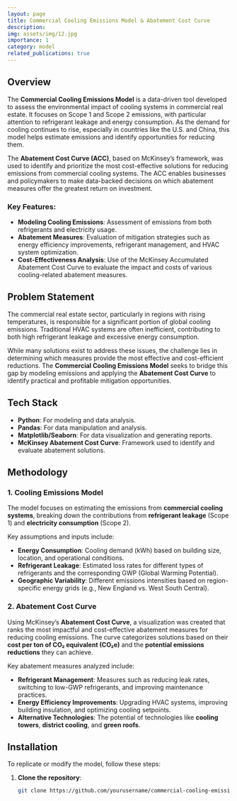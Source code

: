 ```yaml
---
layout: page
title: Commercial Cooling Emissions Model & Abatement Cost Curve
description: 
img: assets/img/12.jpg
importance: 1
category: model
related_publications: true
---
```


## Overview

The **Commercial Cooling Emissions Model** is a data-driven tool developed to assess the environmental impact of cooling systems in commercial real estate. It focuses on Scope 1 and Scope 2 emissions, with particular attention to refrigerant leakage and energy consumption. As the demand for cooling continues to rise, especially in countries like the U.S. and China, this model helps estimate emissions and identify opportunities for reducing them.

The **Abatement Cost Curve (ACC)**, based on McKinsey’s framework, was used to identify and prioritize the most cost-effective solutions for reducing emissions from commercial cooling systems. The ACC enables businesses and policymakers to make data-backed decisions on which abatement measures offer the greatest return on investment.

### Key Features:
- **Modeling Cooling Emissions**: Assessment of emissions from both refrigerants and electricity usage.
- **Abatement Measures**: Evaluation of mitigation strategies such as energy efficiency improvements, refrigerant management, and HVAC system optimization.
- **Cost-Effectiveness Analysis**: Use of the McKinsey Accumulated Abatement Cost Curve to evaluate the impact and costs of various cooling-related abatement measures.

## Problem Statement

The commercial real estate sector, particularly in regions with rising temperatures, is responsible for a significant portion of global cooling emissions. Traditional HVAC systems are often inefficient, contributing to both high refrigerant leakage and excessive energy consumption.

While many solutions exist to address these issues, the challenge lies in determining which measures provide the most effective and cost-efficient reductions. The **Commercial Cooling Emissions Model** seeks to bridge this gap by modeling emissions and applying the **Abatement Cost Curve** to identify practical and profitable mitigation opportunities.

## Tech Stack

- **Python**: For modeling and data analysis.
- **Pandas**: For data manipulation and analysis.
- **Matplotlib/Seaborn**: For data visualization and generating reports.
- **McKinsey Abatement Cost Curve**: Framework used to identify and evaluate abatement solutions.

## Methodology

### 1. **Cooling Emissions Model**

The model focuses on estimating the emissions from **commercial cooling systems**, breaking down the contributions from **refrigerant leakage** (Scope 1) and **electricity consumption** (Scope 2). 

Key assumptions and inputs include:
- **Energy Consumption**: Cooling demand (kWh) based on building size, location, and operational conditions.
- **Refrigerant Leakage**: Estimated loss rates for different types of refrigerants and the corresponding GWP (Global Warming Potential).
- **Geographic Variability**: Different emissions intensities based on region-specific energy grids (e.g., New England vs. West South Central).

### 2. **Abatement Cost Curve**

Using McKinsey’s **Abatement Cost Curve**, a visualization was created that ranks the most impactful and cost-effective abatement measures for reducing cooling emissions. The curve categorizes solutions based on their **cost per ton of CO₂ equivalent (CO₂e)** and the **potential emissions reductions** they can achieve.

Key abatement measures analyzed include:
- **Refrigerant Management**: Measures such as reducing leak rates, switching to low-GWP refrigerants, and improving maintenance practices.
- **Energy Efficiency Improvements**: Upgrading HVAC systems, improving building insulation, and optimizing cooling setpoints.
- **Alternative Technologies**: The potential of technologies like **cooling towers**, **district cooling**, and **green roofs**.

## Installation

To replicate or modify the model, follow these steps:

1. **Clone the repository**:
   ```bash
   git clone https://github.com/yourusername/commercial-cooling-emissions.git
